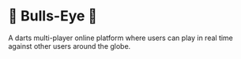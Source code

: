# :dart: Bulls-Eye :dart:
A darts multi-player online platform where users can play in real time against other users around the globe.
